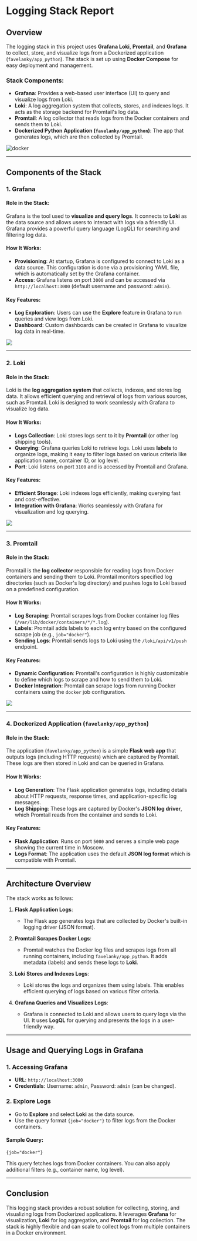 # **Logging Stack Report**

## **Overview**
The logging stack in this project uses **Grafana Loki**, **Promtail**, and **Grafana** to collect, store, and visualize logs from a Dockerized application (`favelanky/app_python`). The stack is set up using **Docker Compose** for easy deployment and management. 

### **Stack Components:**

- **Grafana**: Provides a web-based user interface (UI) to query and visualize logs from Loki.
- **Loki**: A log aggregation system that collects, stores, and indexes logs. It acts as the storage backend for Promtail's log data.
- **Promtail**: A log collector that reads logs from the Docker containers and sends them to Loki.
- **Dockerized Python Application (`favelanky/app_python`)**: The app that generates logs, which are then collected by Promtail.


![docker](./screenshots/b.jpg)

---

## **Components of the Stack**

### **1. Grafana**

#### **Role in the Stack:**
Grafana is the tool used to **visualize and query logs**. It connects to **Loki** as the data source and allows users to interact with logs via a friendly UI. Grafana provides a powerful query language (LogQL) for searching and filtering log data.

#### **How It Works:**
- **Provisioning**: At startup, Grafana is configured to connect to Loki as a data source. This configuration is done via a provisioning YAML file, which is automatically set by the Grafana container.
- **Access**: Grafana listens on port `3000` and can be accessed via `http://localhost:3000` (default username and password: `admin`).

#### **Key Features**:
- **Log Exploration**: Users can use the **Explore** feature in Grafana to run queries and view logs from Loki.
- **Dashboard**: Custom dashboards can be created in Grafana to visualize log data in real-time.



![](./screenshots/a.jpg)

---

### **2. Loki**

#### **Role in the Stack:**
Loki is the **log aggregation system** that collects, indexes, and stores log data. It allows efficient querying and retrieval of logs from various sources, such as Promtail. Loki is designed to work seamlessly with Grafana to visualize log data.

#### **How It Works:**
- **Logs Collection**: Loki stores logs sent to it by **Promtail** (or other log shipping tools).
- **Querying**: Grafana queries Loki to retrieve logs. Loki uses **labels** to organize logs, making it easy to filter logs based on various criteria like application name, container ID, or log level.
- **Port**: Loki listens on port `3100` and is accessed by Promtail and Grafana.

#### **Key Features**:
- **Efficient Storage**: Loki indexes logs efficiently, making querying fast and cost-effective.
- **Integration with Grafana**: Works seamlessly with Grafana for visualization and log querying.


![](./screenshots/c.jpg)

---

### **3. Promtail**

#### **Role in the Stack:**
Promtail is the **log collector** responsible for reading logs from Docker containers and sending them to Loki. Promtail monitors specified log directories (such as Docker's log directory) and pushes logs to Loki based on a predefined configuration.

#### **How It Works:**
- **Log Scraping**: Promtail scrapes logs from Docker container log files (`/var/lib/docker/containers/*/*.log`).
- **Labels**: Promtail adds labels to each log entry based on the configured scrape job (e.g., `job="docker"`).
- **Sending Logs**: Promtail sends logs to Loki using the `/loki/api/v1/push` endpoint.

#### **Key Features**:
- **Dynamic Configuration**: Promtail's configuration is highly customizable to define which logs to scrape and how to send them to Loki.
- **Docker Integration**: Promtail can scrape logs from running Docker containers using the `docker` job configuration.


![](./screenshots/d.jpg)

---

### **4. Dockerized Application (`favelanky/app_python`)**

#### **Role in the Stack:**
The application (`favelanky/app_python`) is a simple **Flask web app** that outputs logs (including HTTP requests) which are captured by Promtail. These logs are then stored in Loki and can be queried in Grafana.

#### **How It Works:**
- **Log Generation**: The Flask application generates logs, including details about HTTP requests, response times, and application-specific log messages.
- **Log Shipping**: These logs are captured by Docker's **JSON log driver**, which Promtail reads from the container and sends to Loki.

#### **Key Features**:
- **Flask Application**: Runs on port `5000` and serves a simple web page showing the current time in Moscow.
- **Logs Format**: The application uses the default **JSON log format** which is compatible with Promtail.

---

## **Architecture Overview**

The stack works as follows:

1. **Flask Application Logs**:  
   - The Flask app generates logs that are collected by Docker's built-in logging driver (JSON format).
   
2. **Promtail Scrapes Docker Logs**:  
   - Promtail watches the Docker log files and scrapes logs from all running containers, including `favelanky/app_python`. It adds metadata (labels) and sends these logs to **Loki**.
   
3. **Loki Stores and Indexes Logs**:  
   - Loki stores the logs and organizes them using labels. This enables efficient querying of logs based on various filter criteria.
   
4. **Grafana Queries and Visualizes Logs**:  
   - Grafana is connected to Loki and allows users to query logs via the UI. It uses **LogQL** for querying and presents the logs in a user-friendly way.

---

## **Usage and Querying Logs in Grafana**

### **1. Accessing Grafana**
- **URL**: `http://localhost:3000`
- **Credentials**: Username: `admin`, Password: `admin` (can be changed).

### **2. Explore Logs**
- Go to **Explore** and select **Loki** as the data source.
- Use the query format `{job="docker"}` to filter logs from the Docker containers.
  
#### **Sample Query**:
```logql
{job="docker"}
```

This query fetches logs from Docker containers. You can also apply additional filters (e.g., container name, log level).

---

## **Conclusion**
This logging stack provides a robust solution for collecting, storing, and visualizing logs from Dockerized applications. It leverages **Grafana** for visualization, **Loki** for log aggregation, and **Promtail** for log collection. The stack is highly flexible and can scale to collect logs from multiple containers in a Docker environment.

